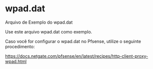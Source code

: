 # wpad.dat
Arquivo de Exemplo do wpad.dat

Use este arquivo wpad.dat como exemplo.

Caso você for configurar o wpad.dat no Pfsense, utilize o seguinte procedimento:

https://docs.netgate.com/pfsense/en/latest/recipes/http-client-proxy-wpad.html
